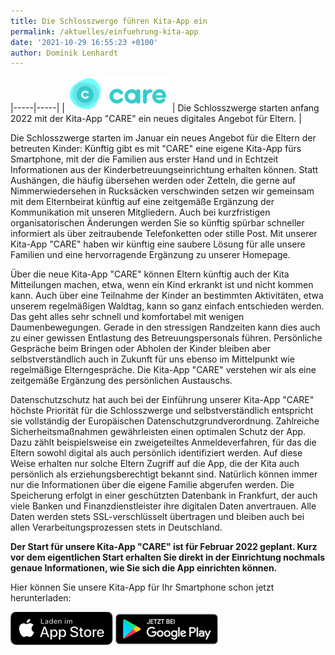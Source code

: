 ```yaml
---
title: Die Schlosszwerge führen Kita-App ein
permalink: /aktuelles/einfuehrung-kita-app
date: '2021-10-29 16:55:23 +0100'
author: Dominik Lenhardt
---
```

|-----|-----|
| [![Care - Die Kita App](/assets/images/aktuelles/care_app.png)](https://care-app.de/) | Die Schlosszwerge starten anfang 2022 mit der Kita-App "CARE" ein neues digitales Angebot für Eltern. |

Die Schlosszwerge starten im Januar ein neues Angebot für die Eltern der betreuten Kinder: Künftig gibt es mit "CARE" eine eigene Kita-App fürs Smartphone, mit der die Familien aus erster Hand und in Echtzeit Informationen aus der Kinderbetreuungseinrichtung erhalten können. Statt Aushängen, die häufig übersehen werden oder Zetteln, die gerne auf Nimmerwiedersehen in Rucksäcken verschwinden setzen wir gemeinsam mit dem Elternbeirat künftig auf eine zeitgemäße Ergänzung der Kommunikation mit unseren Mitgliedern. Auch bei kurzfristigen organisatorischen Änderungen werden Sie so künftig spürbar schneller informiert als über zeitraubende Telefonketten oder stille Post. Mit unserer Kita-App "CARE" haben wir künftig eine saubere Lösung für alle unsere Familien und eine hervorragende Ergänzung zu unserer Homepage.

Über die neue Kita-App "CARE" können Eltern künftig auch der Kita Mitteilungen machen, etwa, wenn ein Kind erkrankt ist und nicht kommen kann. Auch über eine Teilnahme der Kinder an bestimmten Aktivitäten, etwa unserem regelmäßigen Waldtag, kann so ganz einfach entschieden werden. Das geht alles sehr schnell und komfortabel mit wenigen Daumenbewegungen. Gerade in den stressigen Randzeiten kann dies auch zu einer gewissen Entlastung des Betreuungspersonals führen. Persönliche Gespräche beim Bringen oder Abholen der Kinder bleiben aber selbstverständlich auch in Zukunft für uns ebenso im Mittelpunkt wie regelmäßige Elterngespräche. Die Kita-App "CARE" verstehen wir als eine zeitgemäße Ergänzung des persönlichen Austauschs.

Datenschutzschutz hat auch bei der Einführung unserer Kita-App "CARE" höchste Priorität für die Schlosszwerge und selbstverständlich entspricht sie vollständig der Europäischen Datenschutzgrundverordnung. Zahlreiche Sicherheitsmaßnahmen gewährleisten einen optimalen Schutz der App. Dazu zählt beispielsweise ein zweigeteiltes Anmeldeverfahren, für das die Eltern sowohl digital als auch persönlich identifiziert werden. Auf diese Weise erhalten nur solche Eltern Zugriff auf die App, die der Kita auch persönlich als erziehungsberechtigt bekannt sind. Natürlich können immer nur die Informationen über die eigene Familie abgerufen werden. Die Speicherung erfolgt in einer geschützten Datenbank in Frankfurt, der auch viele Banken und Finanzdienstleister ihre digitalen Daten anvertrauen. Alle Daten werden stets SSL-verschlüsselt übertragen und bleiben auch bei allen Verarbeitungsprozessen stets in Deutschland.

**Der Start für unsere Kita-App "CARE" ist für Februar 2022 geplant. Kurz vor dem eigentlichen Start erhalten Sie direkt in der Einrichtung nochmals genaue Informationen, wie Sie sich die App einrichten können.**

Hier können Sie unsere Kita-App für Ihr Smartphone schon jetzt herunterladen:

[![AppStore](/assets/images/logo_apple.png)](https://itunes.apple.com/de/app/care/id1447501714?mt=8) [![PlayStore](/assets/images/logo_google.png)](https://play.google.com/store/apps/details?id=com.beiersdorfgroup.care/)
